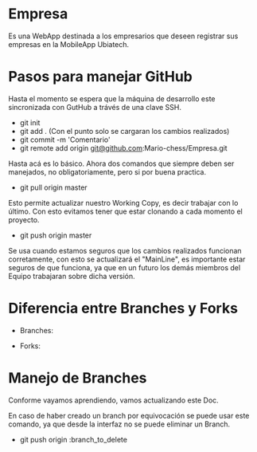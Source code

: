 Empresa
=======

Es una WebApp destinada a los empresarios que deseen registrar sus empresas en la MobileApp Ubiatech.

Pasos para manejar GitHub
=========================

Hasta el momento se espera que la máquina de desarrollo este sincronizada con GutHub a trávés
de una clave SSH.

* git init
* git add . (Con el punto solo se cargaran los cambios realizados)
* git commit -m 'Comentario'
* git remote add origin git@github.com:Mario-chess/Empresa.git

Hasta acá es lo básico. Ahora dos comandos que siempre deben ser manejados, no obligatoriamente, pero si por buena practica.

* git pull origin master

Esto permite actualizar nuestro Working Copy, es decir trabajar con lo último.
Con esto evitamos tener que estar clonando a cada momento el proyecto.

* git push origin master

Se usa cuando estamos seguros que los cambios realizados funcionan corretamente, con esto
se actualizará el "MainLine", es importante estar seguros de que funciona, ya que en un futuro
los demás miembros del Equipo trabajaran sobre dicha versión.

Diferencia entre Branches y Forks
=================================

* Branches:

* Forks:

Manejo de Branches
==================

Conforme vayamos aprendiendo, vamos actualizando este Doc.


En caso de haber creado un branch por equivocación se puede usar este comando, ya que desde la interfaz no se puede eliminar un Branch.

* git push origin :branch_to_delete